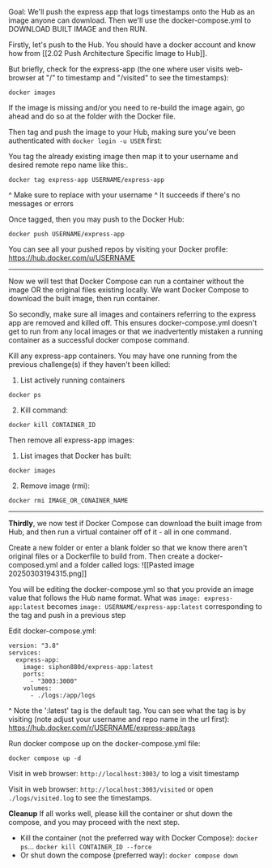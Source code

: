 Goal: We'll push the express app that logs timestamps onto the Hub as an image anyone can download. Then we'll use the docker-compose.yml to DOWNLOAD BUILT IMAGE and then RUN.

Firstly, let's push to the Hub. You should have a docker account and know how from [[2.02 Push Architecture Specific Image to Hub]]. 

But briefly, check for the express-app (the one where user visits web-browser at "/" to timestamp and "/visited" to see the timestamps):
```
docker images
```

If the image is missing and/or you need to re-build the image again, go ahead and do so at the folder with the Docker file.

Then tag and push the image to your Hub, making sure you've been authenticated with `docker login -u USER` first:

You tag the already existing image then map it to your username and desired remote repo name like this:.
```
docker tag express-app USERNAME/express-app
```
^ Make sure to replace with your username
^ It succeeds if there's no messages or errors

Once tagged, then you may push to the Docker Hub:
```
docker push USERNAME/express-app
```

You can see all your pushed repos by visiting your Docker profile:
https://hub.docker.com/u/USERNAME

---


Now we will test that Docker Compose can run a container without the image OR the original files existing locally. We want Docker Compose to download the built image, then run container.

So secondly, make sure all images and containers referring to the express app are removed and killed off. This ensures docker-compose.yml doesn't get to run from any local images or that we inadvertently mistaken a running container as a successful docker compose command.

Kill any express-app containers. You may have one running from the previous challenge(s) if they haven't been killed:

1. List actively running containers
```
docker ps
```

2. Kill command:
```
docker kill CONTAINER_ID
```

Then remove all express-app images:

1. List images that Docker has built:
```
docker images
```

2. Remove image (rmi):
```
docker rmi IMAGE_OR_CONAINER_NAME
```

---

**Thirdly**, we now test if Docker Compose can download the built image from Hub, and then run a virtual container off of it - all in one command.

Create a new folder or enter a blank folder so that we know there aren't original files or a Dockerfile to build from. Then create a docker-composed.yml and a folder called logs:
![[Pasted image 20250303194315.png]]

You will be editing the docker-compose.yml so that you provide an image value that follows the Hub name format. What was `image: express-app:latest` becomes `image: USERNAME/express-app:latest` corresponding to the tag and push in a previous step

Edit docker-compose.yml:
```
version: "3.8"
services:
  express-app:
    image: siphon880d/express-app:latest
    ports:
      - "3003:3000"
    volumes:
      - ./logs:/app/logs
```

^ Note the ':latest' tag is the default tag. You can see what the tag is by visiting (note adjust your username and repo name in the url first):
https://hub.docker.com/r/USERNAME/express-app/tags


Run docker compose up on the docker-compose.yml file:
```
docker compose up -d
```

Visit in web browser: `http://localhost:3003/` to log a visit timestamp

Visit in web browser: `http://localhost:3003/visited` or open `./logs/visited.log` to see the timestamps.

**Cleanup**
If all works well, please kill the container or shut down the compose, and you may proceed with the next step.

- Kill the container (not the preferred way with Docker Compose): `docker ps`... `docker kill CONTAINER_ID --force`
- Or shut down the compose (preferred way): `docker compose down`